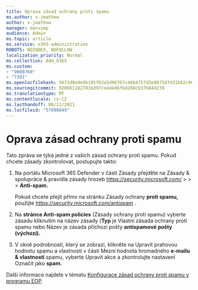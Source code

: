 ```yaml
---
title: Oprava zásad ochrany proti spamu
ms.author: v-jmathew
author: v-jmathew
manager: dansimp
audience: Admin
ms.topic: article
ms.service: o365-administration
ROBOTS: NOINDEX, NOFOLLOW
localization_priority: Normal
ms.collection: Adm_O365
ms.custom:
- "9000760"
- "7391"
ms.openlocfilehash: 5671d8ede9b195f63a5d96767c46b4757d3e887547d31b82c969c36dc974f753
ms.sourcegitcommit: 920051182781bd97ce4d4d6fbd268cb37b84d239
ms.translationtype: MT
ms.contentlocale: cs-CZ
ms.lasthandoff: 08/11/2021
ms.locfileid: "57898849"
---
```

# <a name="fix-anti-spam-policy"></a>Oprava zásad ochrany proti spamu

Tato zpráva se týká jedné z vašich zásad ochrany proti spamu. Pokud chcete zásady zkontrolovat, postupujte takto:

1. Na portálu Microsoft 365 Defender v části Zásady přejděte na Zásady & spolupráce & pravidla zásady hrozeb <https://security.microsoft.com/>  \>  \>  \> **Anti-spam.** 

   Pokud chcete přejít přímo na stránku Zásady ochrany **proti spamu,** použijte <https://security.microsoft.com/antispam> .

2. Na **stránce Anti-spam policies** (Zásady ochrany proti spamu) vyberte  zásadu kliknutím na  název zásady (**Typ** je Vlastní zásada ochrany proti spamu nebo Název je zásada příchozí pošty **antispamové pošty (výchozí).**

3. V okně podrobností, který  se zobrazí, klikněte na Upravit prahovou hodnotu spamu a vlastnosti v části Mezní hodnota hromadného **e-mailu & vlastností** spamu, vyberte Upravit akce a zkontrolujte nastavení Označit jako **spam.**

Další informace najdete v tématu [Konfigurace zásad ochrany proti spamu v programu EOP](https://docs.microsoft.com/microsoft-365/security/office-365-security/configure-your-spam-filter-policies).
